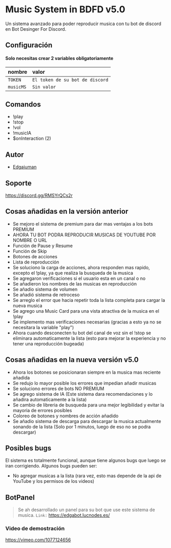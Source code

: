 
# Music System in BDFD v5.0

Un sistema avanzado para poder reproducir musica con tu bot de discord en Bot Desinger For Discord.


## Configuración

#### Solo necesitas crear 2 variables obligatoriamente


| nombre | valor     |
| :-------- | :------- |
| `TOKEN` | `El token de su bot de discord` | 
| `musicMS` | `Sin valor` | 

## Comandos
- !play
- !stop
- !vol
- !musicIA
- $onInteraction (2)


## Autor

- [Edgajuman](https://github.com/edgajuman)


## Soporte

https://discord.gg/RMSYrQCs2r

## Cosas añadidas en la versión anterior
- Se mejoro el sistema de premium para dar mas ventajas a los bots PREMIUM
- AHORA TU BOT PODRA REPRODUCIR MUSICAS DE YOUTUBE POR NOMBRE O URL
- Función de Pause y Resume
- Función de Skip
- Botones de acciones
- Lista de reproducción
- Se soluciono la carga de acciones, ahora responden mas rapido, excepto el !play, ya que realiza la busqueda de la musica
- Se agregaron verificaciones si el usuario esta en un canal o no
- Se añadieron los nombres de las musicas en reproducción
- Se añadio sistema de volumen
- Se añadió sistema de retroceso
- Se arreglo el error que hacia repetir toda la lista completa para cargar la nueva musica
- Se agrego una Music Card para una vista atractiva de la musica en el !play
- Se implemento mas verificaciones necesarias (gracias a esto ya no se necesitara la variable "play")
- Ahora cuando desconecten tu bot del canal de voz sin el !stop se eliminara automaticamente la lista (esto para mejorar la experiencia y no tener una reproducción bugeada)

## Cosas añadidas en la nueva versión v5.0
- Ahora los botones se posicionaran siempre en la musica mas reciente añadida
- Se redujo lo mayor posible los errores que impedian añadir musicas
- Se soluciono errores de bots NO PREMIUM
- Se agrego sistema de IA (Este sistema dara recomendaciones y lo añadira automaticamente a la lista)
- Se cambio de libreria de busqueda para una mejor legibilidad y evitar la mayoria de errores posibles
- Coloreo de botones y nombres de acción añadido
- Se añadio sistema de descarga para descargar la musica actualmente sonando de la lista (Solo por 1 minutos, luego de eso no se podra descargar)

## Posibles bugs
El sistema es totalmente funcional, aunque tiene algunos bugs que luego se iran corrigiendo.
Algunos bugs pueden ser:
- No agregar musicas a la lista (rara vez, esto mas depende de la api de YouTube y los permisos de los videos)

## BotPanel
> Se ah desarrollado un panel para su bot que use este sistema de musica.
`Link:` https://edgabot.lucnodes.es/
### Video de demostración
https://vimeo.com/1077124656
